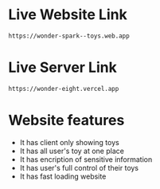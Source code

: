 # Live Website Link
    https://wonder-spark--toys.web.app

# Live Server Link
    https://wonder-eight.vercel.app


# Website features
+ It has client only showing toys
+ It has all user's toy at one place
+ It has encription of sensitive information
+ It has user's full control of their toys
+ It has fast loading website

